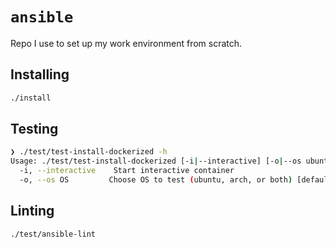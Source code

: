 # `ansible`

Repo I use to set up my work environment from scratch.

## Installing

```bash
./install
```

## Testing

```bash
❯ ./test/test-install-dockerized -h
Usage: ./test/test-install-dockerized [-i|--interactive] [-o|--os ubuntu|arch|both]
  -i, --interactive    Start interactive container
  -o, --os OS         Choose OS to test (ubuntu, arch, or both) [default: both]
```

## Linting

```bash
./test/ansible-lint
```
